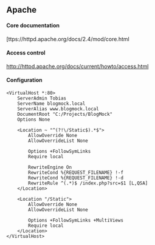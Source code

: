 ## Apache

#### Core documentation
[ttps://httpd.apache.org/docs/2.4/mod/core.html

#### Access control
http://httpd.apache.org/docs/current/howto/access.html

#### Configuration
```
<VirtualHost *:80>
    ServerAdmin Tobias
    ServerName blogmock.local
    ServerAlias www.blogmock.local
    DocumentRoot "C:/Projects/BlogMock"
    Options None

    <Location ~ "^(?!\/Static$).*$">
        AllowOverride None
        AllowOverrideList None

        Options +FollowSymLinks
        Require local

        RewriteEngine On
        RewriteCond %{REQUEST_FILENAME} !-f
        RewriteCond %{REQUEST_FILENAME} !-d
        RewriteRule ^(.*)$ /index.php?src=$1 [L,QSA]
    </Location>

    <Location "/Static">
        AllowOverride None
        AllowOverrideList None

        Options +FollowSymLinks +MultiViews
        Require local
    </Location>
</VirtualHost>
```

